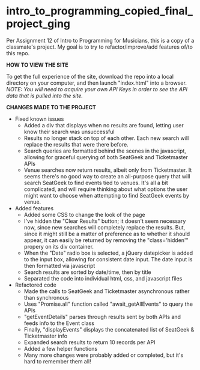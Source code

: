 # intro_to_programming_copied_final_project_ging
Per Assignment 12 of Intro to Programming for Musicians, this is a copy of a classmate's project. My goal is to try to refactor/improve/add features of/to this repo.

**HOW TO VIEW THE SITE**

To get the full experience of the site, download the repo into a local directory on your computer, and then launch "index.html" into a browser.
*NOTE: You will need to acquire your own API Keys in order to see the API data that is pulled into the site.*

**CHANGES MADE TO THE PROJECT**
* Fixed known issues
  - Added a div that displays when no results are found, letting user know their search was unsuccessful
  - Results no longer stack on top of each other. Each new search will replace the results that were there before.
  - Search queries are formatted behind the scenes in the javascript, allowing for graceful querying of both SeatGeek and Ticketmaster APIs
  - Venue searches now return results, albeit only from Ticketmaster. It seems there's no good way to create an all-purpose query that will search SeatGeek to find events tied to venues. It's all a bit complicated, and will require thinking about what options the user might want to choose when attempting to find SeatGeek events by venue.
* Added features
  - Added some CSS to change the look of the page
  - I've hidden the "Clear Results" button; it doesn't seem necessary now, since new searches will completely replace the results. But, since it might still be a matter of preference as to whether it should appear, it can easily be returned by removing the "class='hidden'" propery on its div container.
  - When the "Date" radio box is selected, a jQuery datepicker is added to the input box, allowing for consistent date input. The date input is then formatted via javascript
  - Search results are sorted by date/time, then by title
  - Separated the code into individual html, css, and javascript files
* Refactored code
  - Made the calls to SeatGeek and Ticketmaster asynchronous rather than synchronous
  - Uses "Promise.all" function called "await_getAllEvents" to query the APIs
  - "getEventDetails" parses through results sent by both APIs and feeds info to the Event class
  - Finally, "displayEvents" displays the concatenated list of SeatGeek & Ticketmaster info
  - Expanded search results to return 10 records per API
  - Added a few helper functions
  - Many more changes were probably added or completed, but it's hard to remember them all!
